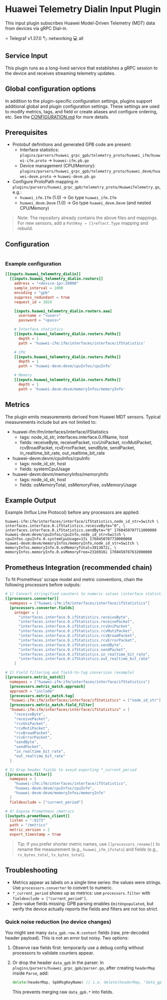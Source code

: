 # Huawei Telemetry Dialin Input Plugin

This input plugin subscribes Huawei Model-Driven Telemetry (MDT) data from
devices via gRPC Dial-in.

⭐ Telegraf v1.37.0
🏷️ networking
💻 all

## Service Input <!-- @/docs/includes/service_input.md -->

This plugin runs as a long-lived service that establishes a gRPC session to
the device and receives streaming telemetry updates.

## Global configuration options <!-- @/docs/includes/plugin_config.md -->

In addition to the plugin-specific configuration settings, plugins support
additional global and plugin configuration settings. These settings are used
to modify metrics, tags, and field or create aliases and configure ordering,
etc. See the [CONFIGURATION.md][CONFIGURATION.md] for more details.

[CONFIGURATION.md]: ../../../docs/CONFIGURATION.md#plugins

## Prerequisites

- Protobuf definitions and generated GPB code are present:
  - Interface statistics:
    `plugins/parsers/huawei_grpc_gpb/telemetry_proto/huawei_ifm/huawei-ifm.proto`
    → `huawei-ifm.pb.go`
  - Device management (CPU/Memory):
    `plugins/parsers/huawei_grpc_gpb/telemetry_proto/huawei_devm/huawei-devm.proto`
    → `huawei-devm.pb.go`
- Configure ProtoPath mapping in
  `plugins/parsers/huawei_grpc_gpb/telemetry_proto/HuaweiTelemetry.go`, e.g.:
  - `huawei_ifm.Ifm` (1.0) → Go type `huawei_ifm.Ifm`
  - `huawei_devm.Devm` (1.0) → Go type `huawei_devm.Devm` (and nested CPU/Memory)

> Note: The repository already contains the above files and mappings. For new
> sensors, add a `PathKey → []reflect.Type` mapping and rebuild.

## Configuration

```toml @sample.conf
```

### Example configuration

```toml
[[inputs.huawei_telemetry_dialin]]
  [[inputs.huawei_telemetry_dialin.routers]]
    address = "<device-ip>:20000"
    sample_interval = 1000
    encoding = "gpb"
    suppress_redundant = true
    request_id = 1024

    [inputs.huawei_telemetry_dialin.routers.aaa]
      username = "<user>"
      password = "<pass>"

    # Interface statistics
    [[inputs.huawei_telemetry_dialin.routers.Paths]]
      depth = 1
      path = 'huawei-ifm:ifm/interfaces/interface/ifStatistics'

    # CPU
    [[inputs.huawei_telemetry_dialin.routers.Paths]]
      depth = 1
      path = 'huawei-devm:devm/cpuInfos/cpuInfo'

    # Memory
    [[inputs.huawei_telemetry_dialin.routers.Paths]]
      depth = 1
      path = 'huawei-devm:devm/memoryInfos/memoryInfo'
```

## Metrics

The plugin emits measurements derived from Huawei MDT sensors. Typical
measurements include but are not limited to:

- huawei-ifm:ifm/interfaces/interface/ifStatistics
  - tags: node_id_str, interfaces.interface.0.ifName, host
  - fields: receiveByte, receivePacket, rcvUniPacket, rcvMutiPacket,
    rcvBroadPacket, rcvErrorPacket, sendByte, sendPacket,
    in_realtime_bit_rate, out_realtime_bit_rate
- huawei-devm:devm/cpuInfos/cpuInfo
  - tags: node_id_str, host
  - fields: systemCpuUsage
- huawei-devm:devm/memoryInfos/memoryInfo
  - tags: node_id_str, host
  - fields: osMemoryTotal, osMemoryFree, osMemoryUsage

## Example Output

Example (Influx Line Protocol) before any processors are applied:

```text
huawei-ifm:ifm/interfaces/interface/ifStatistics,node_id_str=Switch \
interfaces.interface.0.ifStatistics.receiveByte="0", \
interfaces.interface.0.ifStatistics.sendByte="0" 1760450787711000000
huawei-devm:devm/cpuInfos/cpuInfo,node_id_str=Switch \
cpuInfos.cpuInfo.0.systemCpuUsage=13i 1760450787730000000
huawei-devm:devm/memoryInfos/memoryInfo,node_id_str=Switch \
memoryInfos.memoryInfo.0.osMemoryTotal=3913872i, \
memoryInfos.memoryInfo.0.osMemoryFree=2316916i 1760450787632000000
```

## Prometheus Integration (recommended chain)

To fit Prometheus' scrape model and metric conventions, chain the following
processors before outputs:

```toml
# 1) Convert stringified counters to numeric values (interface statistics)
[[processors.converter]]
  namepass = ["huawei-ifm:ifm/interfaces/interface/ifStatistics"]
  [processors.converter.fields]
    integer = [
      "interfaces.interface.0.ifStatistics.receiveByte",
      "interfaces.interface.0.ifStatistics.receivePacket",
      "interfaces.interface.0.ifStatistics.rcvUniPacket",
      "interfaces.interface.0.ifStatistics.rcvMutiPacket",
      "interfaces.interface.0.ifStatistics.rcvBroadPacket",
      "interfaces.interface.0.ifStatistics.rcvErrorPacket",
      "interfaces.interface.0.ifStatistics.sendByte",
      "interfaces.interface.0.ifStatistics.sendPacket",
      "interfaces.interface.0.ifStatistics.in_realtime_bit_rate",
      "interfaces.interface.0.ifStatistics.out_realtime_bit_rate"
    ]

# 2) Field filtering and field-to-tag conversion (example)
[[processors.metric_match]]
  namepass = ["huawei-ifm:ifm/interfaces/interface/ifStatistics"]
  [processors.metric_match.approach]
  approach = "include"
  [processors.metric_match.tag]
  "huawei-ifm:ifm/interfaces/interface/ifStatistics" = ["node_id_str"]
  [processors.metric_match.field_filter]
  "huawei-ifm:ifm/interfaces/interface/ifStatistics" = [
    "receiveByte",
    "receivePacket",
    "rcvUniPacket",
    "rcvMutiPacket",
    "rcvBroadPacket",
    "rcvErrorPacket",
    "sendByte",
    "sendPacket",
    "in_realtime_bit_rate",
    "out_realtime_bit_rate"
  ]

# 3) Drop header fields to avoid exporting *_current_period
[[processors.filter]]
  namepass = [
    "huawei-ifm:ifm/interfaces/interface/ifStatistics",
    "huawei-devm:devm/cpuInfos/cpuInfo",
    "huawei-devm:devm/memoryInfos/memoryInfo"
  ]
  fieldexclude = ["current_period"]

# 4) Expose Prometheus /metrics
[[outputs.prometheus_client]]
  listen = ":9273"
  path = "/metrics"
  metric_version = 2
  export_timestamp = true
```

> Tip: If you prefer shorter metric names, use `[[processors.rename]]` to rename
> the measurement (e.g., `huawei_ifm_ifstats`) and fields (e.g.,
> `rx_bytes_total`, `tx_bytes_total`).

## Troubleshooting

- Metrics appear as labels on a single time series: the values were strings.
  Use `processors.converter` to convert to numeric.
- `*_current_period` shows up as metrics: use `processors.filter` with
  `fieldexclude = ["current_period"]`.
- Zero-value fields missing: GPB parsing enables `EmitUnpopulated`, but verify
  the device actually reports the fields and filters are not too strict.

### Quick noise reduction (no device changes)

You might see many `data_gpb.row.N.content` fields (raw, pre-decoded header
payload). This is not an error but noisy. Two options:

1. Observe raw fields first: temporarily use a debug config without processors
   to validate counters appear.
2. Or drop the header `data_gpb` in the parser. In
   `plugins/parsers/huawei_grpc_gpb/parser.go`, after creating `headerMap`
   inside `Parse`, add:
   
   ```go
   delete(headerMap, GpbMsgKeyName) // i.e. delete(headerMap, "data_gpb")
   ```
   
   This prevents merging raw `data_gpb.*` into fields.



